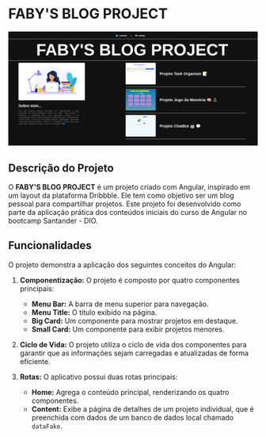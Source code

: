 # FABY'S BLOG PROJECT

<div align="center">
  
![Art](art.png)
   
</div> 

## Descrição do Projeto

O **FABY'S BLOG PROJECT** é um projeto criado com Angular, inspirado em um layout da plataforma Dribbble. Ele tem como objetivo ser um blog pessoal para compartilhar projetos. Este projeto foi desenvolvido como parte da aplicação prática dos conteúdos iniciais do curso de Angular no bootcamp Santander - DIO.

## Funcionalidades

O projeto demonstra a aplicação dos seguintes conceitos do Angular:

1. **Componentização:** O projeto é composto por quatro componentes principais:
   - **Menu Bar:** A barra de menu superior para navegação.
   - **Menu Title:** O título exibido na página.
   - **Big Card:** Um componente para mostrar projetos em destaque.
   - **Small Card:** Um componente para exibir projetos menores.

2. **Ciclo de Vida:** O projeto utiliza o ciclo de vida dos componentes para garantir que as informações sejam carregadas e atualizadas de forma eficiente.

3. **Rotas:** O aplicativo possui duas rotas principais:
   - **Home:** Agrega o conteúdo principal, renderizando os quatro componentes.
   - **Content:** Exibe a página de detalhes de um projeto individual, que é preenchida com dados de um banco de dados local chamado `dataFake`.
